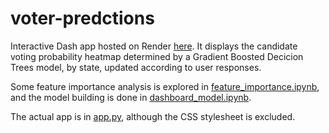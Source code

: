 # voter-predctions
Interactive Dash app hosted on Render [here](https://interactive-voting-predictions.onrender.com/). It displays the candidate voting probability heatmap determined by a Gradient Boosted Decicion Trees model, by state, updated according to user responses.

Some feature importance analysis is explored in [feature_importance.ipynb](https://github.com/nathankolling/voter-predctions/blob/main/dashboard_model.ipynb), and the model building is done in [dashboard_model.ipynb](https://github.com/nathankolling/voter-predctions/blob/main/feature_importance.ipynb).

The actual app is in [app.py](https://github.com/nathankolling/voter-predctions/blob/main/app.py), although the CSS stylesheet is excluded.
